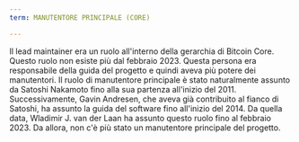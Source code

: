 ```yaml
---
term: MANUTENTORE PRINCIPALE (CORE)

---
```

Il lead maintainer era un ruolo all'interno della gerarchia di Bitcoin Core. Questo ruolo non esiste più dal febbraio 2023. Questa persona era responsabile della guida del progetto e quindi aveva più potere dei manutentori. Il ruolo di manutentore principale è stato naturalmente assunto da Satoshi Nakamoto fino alla sua partenza all'inizio del 2011. Successivamente, Gavin Andresen, che aveva già contribuito al fianco di Satoshi, ha assunto la guida del software fino all'inizio del 2014. Da quella data, Wladimir J. van der Laan ha assunto questo ruolo fino al febbraio 2023. Da allora, non c'è più stato un manutentore principale del progetto.